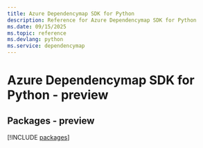 ```yaml
---
title: Azure Dependencymap SDK for Python
description: Reference for Azure Dependencymap SDK for Python
ms.date: 09/15/2025
ms.topic: reference
ms.devlang: python
ms.service: dependencymap
---
```

# Azure Dependencymap SDK for Python - preview
## Packages - preview
[!INCLUDE [packages](dependencymap-index.md)]